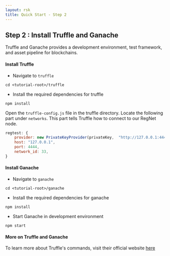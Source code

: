```yaml
---
layout: rsk
title: Quick Start - Step 2
---
```

## Step 2 : Install Truffle and Ganache

Truffle and Ganache provides a development environment, test framework, and asset pipeline for blockchains. 

#### Install Truffle
- Navigate to `truffle`
```shell
cd <tutorial-root>/truffle
```

- Install the required dependencies for truffle
```shell
npm install
```

Open the `truffle-config.js` file in the truffle directory. Locate the following part under `networks`. This part tells Truffle how to connect to our RegNet node.
```javascript
regtest: {
    provider: new PrivateKeyProvider(privateKey,  "http://127.0.0.1:4444"),
    host: "127.0.0.1",
    port: 4444,
    network_id: 33,
}
```


#### Install Ganache

- Navigate to `ganache`
```shell
cd <tutorial-root>/ganache
```

- Install the required dependencies for ganache
```shell
npm install
```

- Start Ganache in development environment
```shell
npm start
```

#### More on Truffle and Ganache
To learn more about Truffle's commands, visit their official website [here](https://www.trufflesuite.com/docs/truffle/overview)
